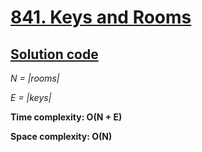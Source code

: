 # [841. Keys and Rooms](https://leetcode.com/problems/keys-and-rooms/)

## [Solution code](https://github.com/alexengrig/leetcode/blob/main/src/main/java/dev/alexengrig/leetcode/_841_keys_and_rooms/Solution.java)

_N = |rooms|_

_E = |keys|_

**Time complexity: O(N + E)**

**Space complexity: O(N)**
